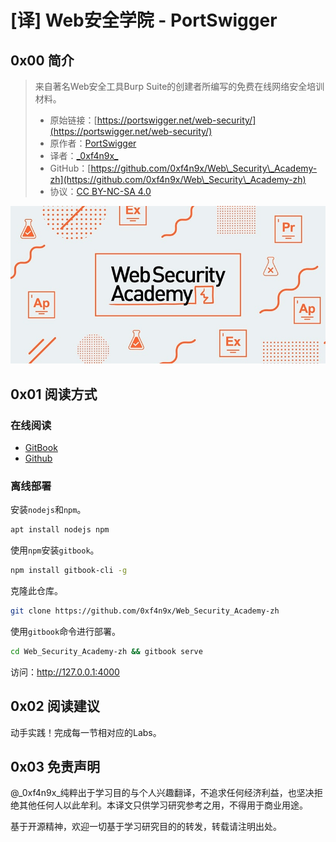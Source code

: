 <!--
---
cover: .gitbook/assets/imgs/cover/home-cover.jpeg
coverY: 0
---
-->

# [译] Web安全学院 - PortSwigger

## 0x00 简介

> 来自著名Web安全工具Burp Suite的创建者所编写的免费在线网络安全培训材料。
>
> * 原始链接：[https://portswigger.net/web-security/](https://portswigger.net/web-security/)
> * 原作者：[PortSwigger](https://portswigger.net/)
> * 译者：[\_0xf4n9x\_](https://twitter.com/\_0xf4n9x\_)
> * GitHub：[https://github.com/0xf4n9x/Web\_Security\_Academy-zh](https://github.com/0xf4n9x/Web\_Security\_Academy-zh)
> * 协议：[CC BY-NC-SA 4.0](https://creativecommons.org/licenses/by-nc-sa/4.0/)

![](.gitbook/assets/imgs/cover/cover.jpg)

## 0x01 阅读方式

### 在线阅读

* [GitBook](https://0xf9.gitbook.io/pwsazh/)
* [Github](learning-path.md)

### 离线部署

安装`nodejs`和`npm`。

```bash
apt install nodejs npm
```

使用`npm`安装`gitbook`。

```bash
npm install gitbook-cli -g
```

克隆此仓库。

```bash
git clone https://github.com/0xf4n9x/Web_Security_Academy-zh
```

使用`gitbook`命令进行部署。

```bash
cd Web_Security_Academy-zh && gitbook serve
```

访问：http://127.0.0.1:4000

## 0x02 阅读建议

动手实践！完成每一节相对应的Labs。

## 0x03 免责声明

@\_0xf4n9x\_纯粹出于学习目的与个人兴趣翻译，不追求任何经济利益，也坚决拒绝其他任何人以此牟利。本译文只供学习研究参考之用，不得用于商业用途。

基于开源精神，欢迎一切基于学习研究目的的转发，转载请注明出处。
